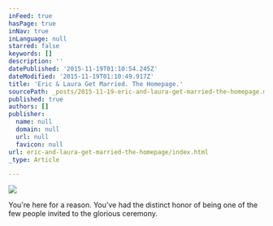 ```yaml
---
inFeed: true
hasPage: true
inNav: true
inLanguage: null
starred: false
keywords: []
description: ''
datePublished: '2015-11-19T01:10:54.245Z'
dateModified: '2015-11-19T01:10:49.917Z'
title: 'Eric & Laura Get Married. The Homepage.'
sourcePath: _posts/2015-11-19-eric-and-laura-get-married-the-homepage.md
published: true
authors: []
publisher:
  name: null
  domain: null
  url: null
  favicon: null
url: eric-and-laura-get-married-the-homepage/index.html
_type: Article

---
```

![](https://the-grid-user-content.s3-us-west-2.amazonaws.com/6bc141c6-e007-47d4-9097-f6a1ebe9219e.jpg)

You're here for a reason. You've had the distinct honor of being one of the few people invited to the glorious ceremony.